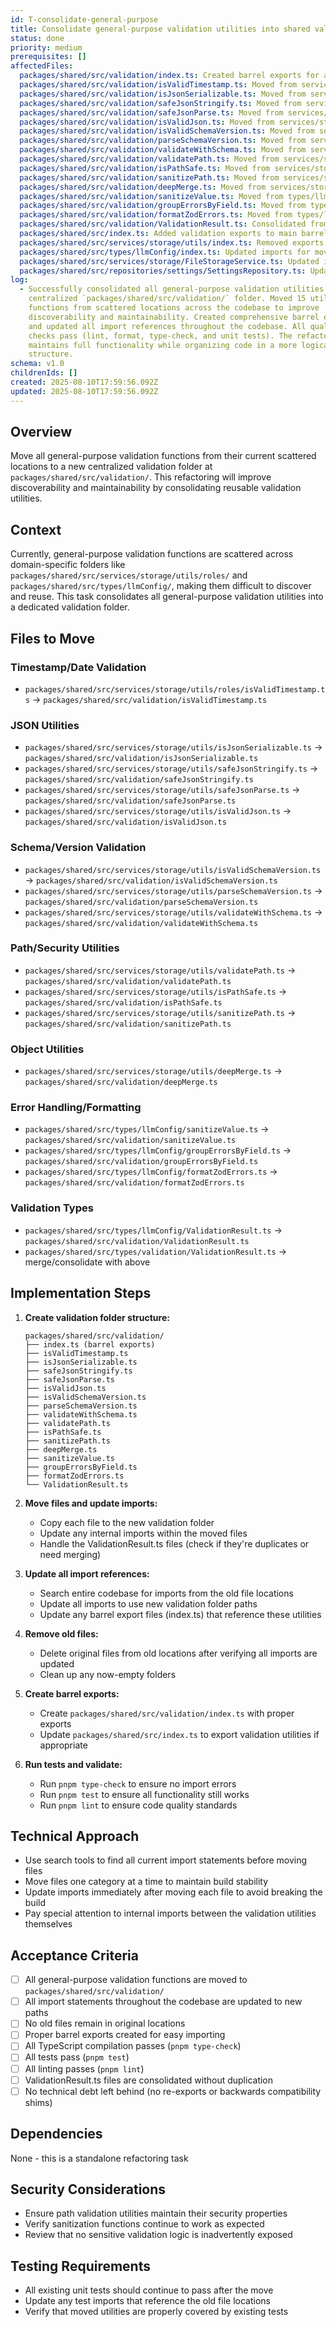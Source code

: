 ```yaml
---
id: T-consolidate-general-purpose
title: Consolidate general-purpose validation utilities into shared validation folder
status: done
priority: medium
prerequisites: []
affectedFiles:
  packages/shared/src/validation/index.ts: Created barrel exports for all validation utilities
  packages/shared/src/validation/isValidTimestamp.ts: Moved from services/storage/utils/roles/
  packages/shared/src/validation/isJsonSerializable.ts: Moved from services/storage/utils/
  packages/shared/src/validation/safeJsonStringify.ts: Moved from services/storage/utils/
  packages/shared/src/validation/safeJsonParse.ts: Moved from services/storage/utils/
  packages/shared/src/validation/isValidJson.ts: Moved from services/storage/utils/
  packages/shared/src/validation/isValidSchemaVersion.ts: Moved from services/storage/utils/
  packages/shared/src/validation/parseSchemaVersion.ts: Moved from services/storage/utils/
  packages/shared/src/validation/validateWithSchema.ts: Moved from services/storage/utils/
  packages/shared/src/validation/validatePath.ts: Moved from services/storage/utils/
  packages/shared/src/validation/isPathSafe.ts: Moved from services/storage/utils/
  packages/shared/src/validation/sanitizePath.ts: Moved from services/storage/utils/
  packages/shared/src/validation/deepMerge.ts: Moved from services/storage/utils/
  packages/shared/src/validation/sanitizeValue.ts: Moved from types/llmConfig/
  packages/shared/src/validation/groupErrorsByField.ts: Moved from types/llmConfig/
  packages/shared/src/validation/formatZodErrors.ts: Moved from types/llmConfig/
  packages/shared/src/validation/ValidationResult.ts: Consolidated from types/validation/
  packages/shared/src/index.ts: Added validation exports to main barrel
  packages/shared/src/services/storage/utils/index.ts: Removed exports for moved utilities
  packages/shared/src/types/llmConfig/index.ts: Updated imports for moved utilities
  packages/shared/src/services/storage/FileStorageService.ts: Updated import path for safeJsonStringify
  packages/shared/src/repositories/settings/SettingsRepository.ts: Updated import path for deepMerge
log:
  - Successfully consolidated all general-purpose validation utilities into a
    centralized `packages/shared/src/validation/` folder. Moved 15 utility
    functions from scattered locations across the codebase to improve
    discoverability and maintainability. Created comprehensive barrel exports
    and updated all import references throughout the codebase. All quality
    checks pass (lint, format, type-check, and unit tests). The refactoring
    maintains full functionality while organizing code in a more logical
    structure.
schema: v1.0
childrenIds: []
created: 2025-08-10T17:59:56.092Z
updated: 2025-08-10T17:59:56.092Z
---
```


## Overview

Move all general-purpose validation functions from their current scattered locations to a new centralized validation folder at `packages/shared/src/validation/`. This refactoring will improve discoverability and maintainability by consolidating reusable validation utilities.

## Context

Currently, general-purpose validation functions are scattered across domain-specific folders like `packages/shared/src/services/storage/utils/roles/` and `packages/shared/src/types/llmConfig/`, making them difficult to discover and reuse. This task consolidates all general-purpose validation utilities into a dedicated validation folder.

## Files to Move

### Timestamp/Date Validation

- `packages/shared/src/services/storage/utils/roles/isValidTimestamp.ts` → `packages/shared/src/validation/isValidTimestamp.ts`

### JSON Utilities

- `packages/shared/src/services/storage/utils/isJsonSerializable.ts` → `packages/shared/src/validation/isJsonSerializable.ts`
- `packages/shared/src/services/storage/utils/safeJsonStringify.ts` → `packages/shared/src/validation/safeJsonStringify.ts`
- `packages/shared/src/services/storage/utils/safeJsonParse.ts` → `packages/shared/src/validation/safeJsonParse.ts`
- `packages/shared/src/services/storage/utils/isValidJson.ts` → `packages/shared/src/validation/isValidJson.ts`

### Schema/Version Validation

- `packages/shared/src/services/storage/utils/isValidSchemaVersion.ts` → `packages/shared/src/validation/isValidSchemaVersion.ts`
- `packages/shared/src/services/storage/utils/parseSchemaVersion.ts` → `packages/shared/src/validation/parseSchemaVersion.ts`
- `packages/shared/src/services/storage/utils/validateWithSchema.ts` → `packages/shared/src/validation/validateWithSchema.ts`

### Path/Security Utilities

- `packages/shared/src/services/storage/utils/validatePath.ts` → `packages/shared/src/validation/validatePath.ts`
- `packages/shared/src/services/storage/utils/isPathSafe.ts` → `packages/shared/src/validation/isPathSafe.ts`
- `packages/shared/src/services/storage/utils/sanitizePath.ts` → `packages/shared/src/validation/sanitizePath.ts`

### Object Utilities

- `packages/shared/src/services/storage/utils/deepMerge.ts` → `packages/shared/src/validation/deepMerge.ts`

### Error Handling/Formatting

- `packages/shared/src/types/llmConfig/sanitizeValue.ts` → `packages/shared/src/validation/sanitizeValue.ts`
- `packages/shared/src/types/llmConfig/groupErrorsByField.ts` → `packages/shared/src/validation/groupErrorsByField.ts`
- `packages/shared/src/types/llmConfig/formatZodErrors.ts` → `packages/shared/src/validation/formatZodErrors.ts`

### Validation Types

- `packages/shared/src/types/llmConfig/ValidationResult.ts` → `packages/shared/src/validation/ValidationResult.ts`
- `packages/shared/src/types/validation/ValidationResult.ts` → merge/consolidate with above

## Implementation Steps

1. **Create validation folder structure:**

   ```
   packages/shared/src/validation/
   ├── index.ts (barrel exports)
   ├── isValidTimestamp.ts
   ├── isJsonSerializable.ts
   ├── safeJsonStringify.ts
   ├── safeJsonParse.ts
   ├── isValidJson.ts
   ├── isValidSchemaVersion.ts
   ├── parseSchemaVersion.ts
   ├── validateWithSchema.ts
   ├── validatePath.ts
   ├── isPathSafe.ts
   ├── sanitizePath.ts
   ├── deepMerge.ts
   ├── sanitizeValue.ts
   ├── groupErrorsByField.ts
   ├── formatZodErrors.ts
   └── ValidationResult.ts
   ```

2. **Move files and update imports:**
   - Copy each file to the new validation folder
   - Update any internal imports within the moved files
   - Handle the ValidationResult.ts files (check if they're duplicates or need merging)

3. **Update all import references:**
   - Search entire codebase for imports from the old file locations
   - Update all imports to use new validation folder paths
   - Update any barrel export files (index.ts) that reference these utilities

4. **Remove old files:**
   - Delete original files from old locations after verifying all imports are updated
   - Clean up any now-empty folders

5. **Create barrel exports:**
   - Create `packages/shared/src/validation/index.ts` with proper exports
   - Update `packages/shared/src/index.ts` to export validation utilities if appropriate

6. **Run tests and validate:**
   - Run `pnpm type-check` to ensure no import errors
   - Run `pnpm test` to ensure all functionality still works
   - Run `pnpm lint` to ensure code quality standards

## Technical Approach

- Use search tools to find all current import statements before moving files
- Move files one category at a time to maintain build stability
- Update imports immediately after moving each file to avoid breaking the build
- Pay special attention to internal imports between the validation utilities themselves

## Acceptance Criteria

- [ ] All general-purpose validation functions are moved to `packages/shared/src/validation/`
- [ ] All import statements throughout the codebase are updated to new paths
- [ ] No old files remain in original locations
- [ ] Proper barrel exports created for easy importing
- [ ] All TypeScript compilation passes (`pnpm type-check`)
- [ ] All tests pass (`pnpm test`)
- [ ] All linting passes (`pnpm lint`)
- [ ] ValidationResult.ts files are consolidated without duplication
- [ ] No technical debt left behind (no re-exports or backwards compatibility shims)

## Dependencies

None - this is a standalone refactoring task

## Security Considerations

- Ensure path validation utilities maintain their security properties
- Verify sanitization functions continue to work as expected
- Review that no sensitive validation logic is inadvertently exposed

## Testing Requirements

- All existing unit tests should continue to pass after the move
- Update any test imports that reference the old file locations
- Verify that moved utilities are properly covered by existing tests
